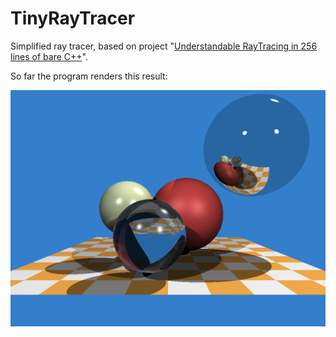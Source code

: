 # TinyRayTracer

Simplified ray tracer, based on project "[Understandable RayTracing in 256 lines of bare C++](https://github.com/ssloy/tinyraytracer)".

So far the program renders this result:

![TinyRayTracer output](./TinyRayTracer/outputs/image.png)
